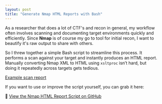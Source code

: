 ```yaml
---
layout: post
title: "Generate Nmap HTML Reports with Bash"
---
```


As a researcher that does a lot of CTF's and recon in general, my workflow often involves scanning and documenting target environments quickly and efficiently. Since **Nmap** is of course my go to tool for initial recon, I want to beautify it's raw output to share with others.

So I threw together a simple Bash script to streamline this process. It performs a scan against your target and instantly produces an HTML report. Manually converting Nmap XML to HTML using `xsltproc` isn’t hard, but doing it repeatedly across targets gets tedious.

[Example scan report](https://nullsweep.github.io/assets/map-example.html)

If you want to use or improve the script yourself, you can grab it here:

🔗 [View the Nmap HTML Report Script on GitHub](https://github.com/nullsweep/tooling/blob/main/map.sh)

